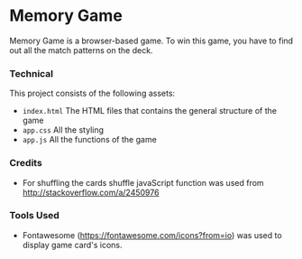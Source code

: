 # Memory Game
Memory Game is a browser-based game. To win this game, you have to find out all the match patterns on the deck. 

### Technical
This project consists of the following assets: 
* `index.html` The HTML files that contains the general structure of the game
* `app.css` All the styling
* `app.js` All the functions of the game

### Credits
* For shuffling the cards shuffle javaScript function was used from http://stackoverflow.com/a/2450976

### Tools Used
* Fontawesome (https://fontawesome.com/icons?from=io) was used to display game card's icons.
